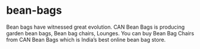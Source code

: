 bean-bags
=========

Bean bags have witnessed great evolution. CAN Bean Bags is producing garden bean bags, Bean bag chairs, Lounges. You can buy Bean Bag Chairs from CAN Bean Bags which is India’s best online bean bag store.
